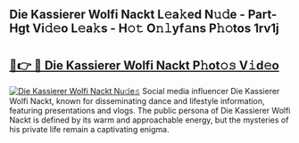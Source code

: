 ## Die Kassierer Wolfi Nackt L𝚎a𝚔ed N𝚞𝚍e - Part-Hgt Vi𝚍𝚎o L𝚎a𝚔s - H𝚘𝚝 O𝚗𝚕yf𝚊ns P𝚑𝚘tos 1rv1j

# <h2><a href="http://kf848w.oniu.top/?m=Die+Kassierer+Wolfi+Nackt">🔗👉 🔴 Die Kassierer Wolfi Nackt P𝚑ot𝚘𝚜 V𝚒d𝚎o</a></h2>

[![Die Kassierer Wolfi Nackt Nu𝚍e𝚜](https://i.imgur.com/0qMVB7G.gif)](http://kf848w.oniu.top/?m=Die+Kassierer+Wolfi+Nackt)
Social media influencer Die Kassierer Wolfi Nackt, known for disseminating dance and lifestyle information, featuring presentations and vlogs. The public persona of Die Kassierer Wolfi Nackt is defined by its warm and approachable energy, but the mysteries of his private life remain a captivating enigma.  
